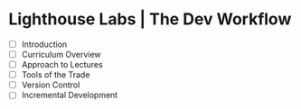 # Lighthouse Labs | The Dev Workflow

* [ ] Introduction
* [ ] Curriculum Overview
* [ ] Approach to Lectures
* [ ] Tools of the Trade
* [ ] Version Control
* [ ] Incremental Development
